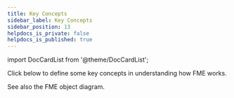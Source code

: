 ```yaml
---
title: Key Concepts
sidebar_label: Key Concepts
sidebar_position: 13
helpdocs_is_private: false
helpdocs_is_published: true
---
```


import DocCardList from '@theme/DocCardList';

Click below to define some key concepts in understanding how FME works.

See also the FME object diagram.

<DocCardList />